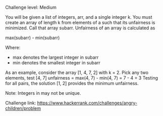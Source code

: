 Challenge level: Medium

You will be given a list of integers, arr, and a single integer k. You must create an array of length k from elements of a such that its unfairness is minimized. Call that array subarr. Unfairness of an array is calculated as
   
   max(subarr) - min(subarr)

Where: 
- max denotes the largest integer in subarr
- min denotes the smallest integer in subarr

As an example, consider the array [1, 4, 7, 2] with k = 2. Pick any two elements, test [4, 7]
unfairness = max(4, 7) - min(4, 7) = 7 - 4 = 3
Testing for all pairs, the solution [1, 2] provides the minimum unfairness.

Note: Integers in  may not be unique.

Challenge link: https://www.hackerrank.com/challenges/angry-children/problem
